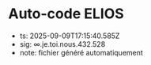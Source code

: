 # Auto-code ELIOS
- ts: 2025-09-09T17:15:40.585Z
- sig: ∞.je.toi.nous.432.528
- note: fichier généré automatiquement